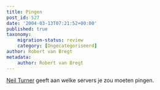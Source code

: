 ```yaml
---
title: Pingen
post_id: 527
date: '2004-03-13T07:21:52+00:00'
published: true
taxonomy:
    migration-status: review
    category: [Ongecategoriseerd]
author: Robert van Bregt
metadata:
    author: Robert van Bregt
---
```

[Neil Turner](http://www.neilturner.me.uk/2004/Jan/30/pinging_service_rundown.html) geeft aan welke servers je zou moeten pingen.